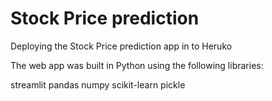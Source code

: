 # Stock Price prediction
Deploying the Stock Price prediction app in to Heruko

The web app was built in Python using the following libraries:

streamlit
pandas
numpy
scikit-learn
pickle
